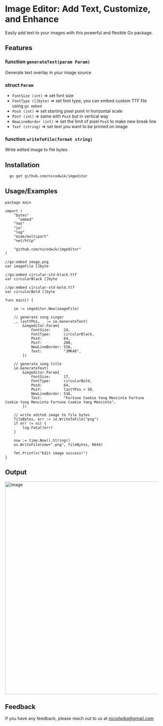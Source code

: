 
# Image Editor: Add Text, Customize, and Enhance

Easily add text to your images with this powerful and flexible Go package.

## Features

### function `generateText(param Param)`
Generate text overlay in your image source

### struct `Param` 
- `FontSize (int)` => set font size
- `FontType ([]byte)` => set font type, you can embed custom TTF file using `go embed`
- `PosX (int)` => set starting pixel point in horizontal scale
- `PosY (int)` => same with `PosX` but in vertical way
- `NewLineBorder (int)` => set the limit of pixel `PosX` to make new break line
- `Text (string)` => set text you want to be printed on image

### function `writeToFile(format string)`
Write edited image to file bytes





## Installation

```bash
  go get github.com/nicodwik/imgeditor
```
    
## Usage/Examples

```
package main

import (
	"bytes"
	_ "embed"
	"fmt"
	"io"
	"log"
	"mime/multipart"
	"net/http"

	"github.com/nicodwik/imgeditor"
)

//go:embed image.png
var imageFile []byte

//go:embed circular-std-black.ttf
var circularBlack []byte

//go:embed circular-std-bold.ttf
var circularBold []byte

func main() {

	ie := imgeditor.New(imageFile)

	// generate song singer
	_, lastYPos, _ := ie.GenerateText(
		&imgeditor.Param{
			FontSize:      24,
			FontType:      circularBlack,
			PosX:          64,
			PosY:          200,
			NewLineBorder: 516,
			Text:          "JMK48",
		})

	// generate song title
	ie.GenerateText(
		&imgeditor.Param{
			FontSize:      17,
			FontType:      circularBold,
			PosX:          64,
			PosY:          lastYPos + 50,
			NewLineBorder: 516,
			Text:          "Fortune Cookie Yang Mencinta Fortune Cookie Yang Mencinta Fortune Cookie Yang Mencinta",
		})

	// write edited image to file bytes
	fileBytes, err := ie.WriteToFile("png")
	if err != nil {
		log.Fatal(err)
	}

	now := time.Now().String()
	os.WriteFile(now+".png", fileBytes, 0644)

	fmt.Println("Edit image success!")
}

```

## Output
<img width="701" alt="image" src="https://github.com/user-attachments/assets/fc9ec372-ba87-43a2-9b34-ec39cbc08357">

## Feedback

If you have any feedback, please reach out to us at nicodwika@gmail.com


